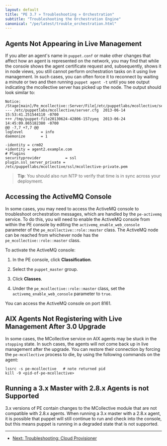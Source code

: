 ```yaml
---
layout: default
title: "PE 3.7 » Troubleshooting » Orchestration"
subtitle: "Troubleshooting the Orchestration Engine"
canonical: "/pe/latest/trouble_orchestration.html"
---
```


Agents Not Appearing in Live Management
-----

If you alter an agent's name in `puppet.conf` or make other changes that affect how an agent is represented on the network, you may find that while the console shows the agent certificate request and, subsequently, shows it in node views, you still cannot perform orchestration tasks on it using live management. In such cases, you can often force it to reconnect by waiting a minute or two and then running `puppet agent -t` until you see output indicating the mcollective server has picked up the node. The output should look similar to:

    Notice: /Stage[main]/Pe_mcollective::Server/File[/etc/puppetlabs/mcollective/server.cfg]/content:
    --- /etc/puppetlabs/mcollective/server.cfg	2013-06-14 15:53:41.251544110 -0700
    +++ /tmp/puppet-file20130624-42806-157zyeq	2013-06-24 14:45:09.865182380 -0700
    @@ -7,7 +7,7 @@
    loglevel        = info
    daemonize       = 1

    -identity = crm02
    +identity = agent2.example.com
    # Plugins
    securityprovider           = ssl
    plugin.ssl_server_private = /etc/puppetlabs/mcollective/ssl/mcollective-private.pem
 
>**Tip**: You should also run NTP to verify that time is in sync across your deployment.  

Accessing the ActiveMQ Console
----------

In some cases, you may need to access the ActiveMQ console to troubleshoot orchestration messages, which are handled by the `pe-activemq` service. To do this, you will need to enable the ActiveMQ console from within the PE console by editing the `activemq_enable_web_console` parameter of the `pe_mcollective::role::master` class. The ActiveMQ node can be reached from whichever node has the `pe_mcollective::role::master` class. 

To activate the ActiveMQ console:

1. In the PE console, click **Classification**.

2. Select the `puppet_master` group.

3. Click **Classes**.

4. Under the `pe_mcollective::role::master` class, set the `activemq_enable_web_console` parameter to `true`. 

You can access the ActiveMQ console on port 8161.


AIX Agents Not Registering with Live Management After 3.0 Upgrade
-----

In some cases, the MCollective service on AIX agents may be stuck in the `stopping` state. In such cases, the agents will not come back up in live management after the upgrade. You can restore their connection by forcing the `pe-mcollective` process to die, by using the following commands on the agent:

    lssrc -s pe-mcollective   # note returned pid
    kill -9 <pid-of-pe-mcollective>
    
Running a 3.x Master with 2.8.x Agents is not Supported
----------
  
3.x versions of PE contain changes to the MCollective module that are not compatible with 2.8.x agents. When running a 3.x master with a 2.8.x agent, it is possible that puppet will still continue to run and check into the console, but this means puppet is running in a degraded state that is not supported.


* * * 

- [Next: Troubleshooting: Cloud Provisioner ](./trouble_cloudprovisioner.html)
